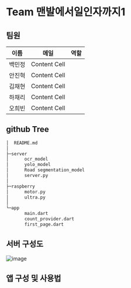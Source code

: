 # Team 맨발에서일인자까지1
## 팀원
| 이름 | 메일 |역할|
| ---- | ----- |------|
| 백민정 | Content Cell  |    |
| 안진혁 | Content Cell  |      |
| 김채현 | Content Cell  |      |
| 하채리 | Content Cell  |    |
| 오희빈 | Content Cell  |      |

## github Tree

```bash
│  README.md
│  
├─server
│      ocr_model
│      yolo_model
│      Road segmentation_model
│      server.py
│      
├─raspberry
│      motor.py
│      ultra.py
│
└─app
       main.dart
       count_provider.dart
       first_page.dart      
```

## 서버 구성도
![image](https://user-images.githubusercontent.com/109569066/193387203-a40715e7-c304-4977-a9f5-2686e74e9b16.png)

## 앱 구성 및 사용법

## 

